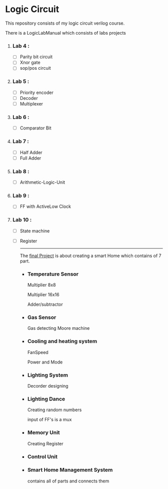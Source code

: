 # Logic Circuit

This repository consists of my logic circuit verilog course.

There is a LogicLabManual which consists of labs projects

1. ### Lab 4 :

   - [ ] Parity bit circuit
   - [ ] Xnor gate
   - [ ] sop/pos circuit

2. ### Lab 5 :

   - [ ] Priority encoder
   - [ ] Decoder
   - [ ] Multiplexer

3. ### Lab 6 :

   - [ ] Comparator Bit

4. ### Lab 7 :

   - [ ] Half Adder
   - [ ] Full Adder

5. ### Lab 8 :

   - [ ] Arithmetic-Logic-Unit

6. ### Lab 9 :

   - [ ] FF with ActiveLow Clock

7. ### Lab 10 :

   - [ ] State machine 

   - [ ] Register

     ------

     The <u>final Project</u> is about creating a smart Home which contains of 7 part.

     - ### Temperature Sensor

       Multiplier 8x8

       Multiplier 16x16

       Adder/subtractor

     - ### Gas Sensor

       Gas detecting Moore machine

     - ### Cooling and heating system

       FanSpeed

       Power and Mode

     - ### Lighting System

       Decorder designing

     - ### Lighting Dance

       Creating random numbers

       input of FF's is a mux 

     - ### Memory Unit

       Creating Register

     - ### Control Unit

     - ### Smart Home Management System

       contains all of parts and connects them

       

       

       

       

   

   

   


